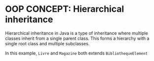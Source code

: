 # OOP CONCEPT: Hierarchical inheritance
Hierarchical inheritance in Java is a type of inheritance where multiple classes inherit from a single parent class.
This forms a hierarchy with a single root class and multiple subclasses.

In this example, `Livre` and `Magazine` both extends `BibliothequeElement`
